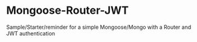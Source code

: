 # Mongoose-Router-JWT
Sample/Starter/reminder  for a simple Mongoose/Mongo  with  a Router  and  JWT  authentication
